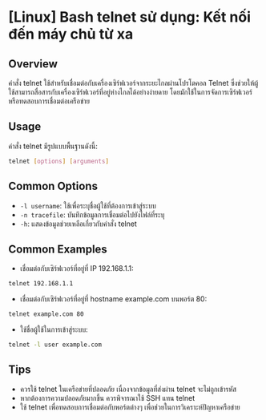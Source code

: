 # [Linux] Bash telnet sử dụng: Kết nối đến máy chủ từ xa

## Overview
คำสั่ง telnet ใช้สำหรับเชื่อมต่อกับเครื่องเซิร์ฟเวอร์จากระยะไกลผ่านโปรโตคอล Telnet ซึ่งช่วยให้ผู้ใช้สามารถสื่อสารกับเครื่องเซิร์ฟเวอร์ที่อยู่ห่างไกลได้อย่างง่ายดาย โดยมักใช้ในการจัดการเซิร์ฟเวอร์หรือทดสอบการเชื่อมต่อเครือข่าย

## Usage
คำสั่ง telnet มีรูปแบบพื้นฐานดังนี้:
```bash
telnet [options] [arguments]
```

## Common Options
- `-l username`: ใช้เพื่อระบุชื่อผู้ใช้ที่ต้องการเข้าสู่ระบบ
- `-n tracefile`: บันทึกข้อมูลการเชื่อมต่อไปยังไฟล์ที่ระบุ
- `-h`: แสดงข้อมูลช่วยเหลือเกี่ยวกับคำสั่ง telnet

## Common Examples
- เชื่อมต่อกับเซิร์ฟเวอร์ที่อยู่ที่ IP 192.168.1.1:
```bash
telnet 192.168.1.1
```

- เชื่อมต่อกับเซิร์ฟเวอร์ที่อยู่ที่ hostname example.com บนพอร์ต 80:
```bash
telnet example.com 80
```

- ใช้ชื่อผู้ใช้ในการเข้าสู่ระบบ:
```bash
telnet -l user example.com
```

## Tips
- ควรใช้ telnet ในเครือข่ายที่ปลอดภัย เนื่องจากข้อมูลที่ส่งผ่าน telnet จะไม่ถูกเข้ารหัส
- หากต้องการความปลอดภัยมากขึ้น ควรพิจารณาใช้ SSH แทน telnet
- ใช้ telnet เพื่อทดสอบการเชื่อมต่อกับพอร์ตต่างๆ เพื่อช่วยในการวิเคราะห์ปัญหาเครือข่าย
